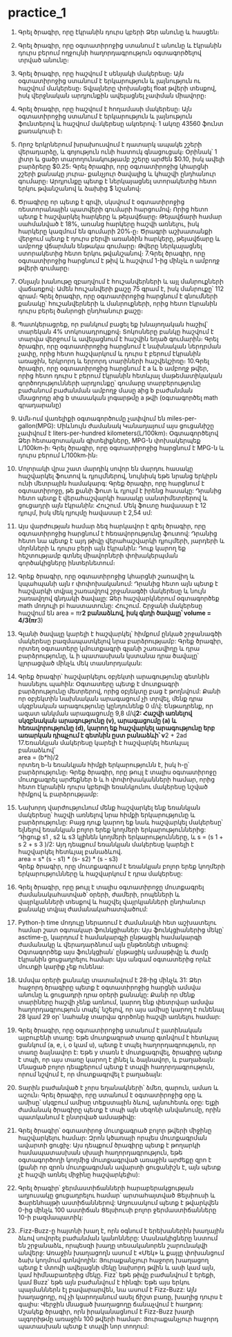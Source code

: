 # practice_1
1. Գրել ծրագիր, որը էկրանին դուրս կբերի Ձեր անունը և հասցեն։
2. Գրել ծրագիր, որը օգտատիրոջից ստանում է անունը և էկրանին դուրս բերում ողջույնի հաղորդագրություն օգտագործելով տրված անունը։
3. Գրել ծրագիր, որը հաշվում է սենյակի մակերեսը։ Այն օգտատիրոջից ստանում է երկարություն և լայնություն ու հաշվում մակերեսը։ Տվյալները փոխանցել float թվերի տեսքով, իսկ վերջնական արդյունքին ավելացնել չափման միավորը։
4. Գրել ծրագիր, որը հաշվում է հողամասի մակերեսը։ Այն օգտատիրոջից ստանում է երկարություն և լայնություն ֆունտերով և հաշվում մակերեսը ակռերով։ 1 ակռը 43560 ֆունտ քառակուսի է։
5. Որոշ երկրներում խրախուսվում է դատարկ ապակե շշերի վերադարձը, և գոյություն ունի հատուկ գնացուցակ։ Օրինակ՝ 1 լիտր և ցածր տարողունակությամբ շշերը արժեն $0.10, իսկ ավելի բարձրերը  $0.25։ Գրել ծրագիր, որը օգտատիրոջից կհարցնի շշերի քանակը յուրա֊ քանչյուր ծավալից և կհաշվի ընդհանուր գումարը։ Արդյունքը պետք է ներկայացնել ստորակետից հետո երկու թվանշանով և ձախից $ նշանով։ 
6. Ծրագիրը որ պետք է գրվի, սկսվում է օգտատիրոջից ռեստորանային պատվերի գումարի հարցումով։ Որից հետո պետք է հաշվարկել հարկերը և թեյավճարը։ Թեյավճարի համար սահմանված է 18%, առանց հարկերը հաշվի առնելու, իսկ հարկերը կազմում են գումարի 20%֊ը։ Ծրագրի աշխատանքի վերջում պետք է դուրս բերվի առանձին հարկերը, թեյավճարը և ամբողջ վճարման ենթակա գումարը։ Թվերը ներկայացնել ստորակետից հետո երկու թվանշանով։
7.Գրել ծրագիր, որը օգտատիրոջից հարցնում է թիվ և հաշվում 1-ից մինչև n ամբողջ թվերի գումարը։
8. Օնլայն խանութը զբաղվում է հուշանվերների և այլ մանրուքների վաճառքով։ Ամեն հուշանվերի քաշը 75 գրամ է, իսկ մանրուքը՝ 112 գրամ։ Գրել ծրագիր, որը օգտատիրոջից հարցնում է գնումների քանակը՝ հուշանվերների և մանրուքների, որից հետո էկրանին դուրս բերել ծանրոցի ընդհանուր քաշը։
9. Պատկերացրեք, որ բանկում բացել եք խնայողական հաշիվ՝ տարեկան 4% տոկոսադրույքով։ Տոկոսները բանկը հաշվում է տարվա վերջում և ավելացնում է հաշվին եղած գումարին։ Գրել ծրագիր, որը օգտատիրոջից հարցնում է նախնական ներդրման չափը, որից հետո հաշվարկում և դուրս է բերում էկրանին առաջին, երկրորդ և երրորդ տարիների հաշվեկշիռը։
10.Գրել ծրագիր, որը օգտատիրոջից հարցնում է a և b ամբողջ թվեր, որից հետո դուրս է բերում էկրանին հետևյալ մաթեմատիկական գործողությունների արդյունքը՝
գումարը
տարբերությունը
բաժանում
բաժանման ամբողջ մասը aից b
բաժանման մնացորդը aից b
տասական լոգարթմը a թվի (օգտագործել math գրադարանը)

11. Ամն֊ում վառելիքի օգտագործումը չափվում են miles-per-gallon(MPG): Միևնույն ժամանակ Կանադայում այս ցուցանիշը չափվում է liters-per-hundred kilometers(L/100km)։ Օգտագործելով Ձեր հետազոտական գիտելիքները, MPG-ն փոխակերպեք L/100km֊ի։ Գրել ծրագիր, որը օգտատիրոջից հարցնում է MPG-ն և դուրս բերում L/100km֊ին։
12.  Մոլորակի վրա շատ մարդիկ սովոր են մարդու հասակը հաշվարկել ֆուտով և դյույմներով, նույնիսկ եթե նրանց երկիրն ունի մետրային համակարգ: Գրեք ծրագիր, որը հարցնում է օգտատիրոջը, թե քանի ֆուտ և դյույմ է իրենց հասակը: Դրանից հետո պետք է վերահաշվարկի հասակը սանտիմետրերով և ցուցադրի այն էկրանին:                    Հուշում. Մեկ ֆուտը հավասար է 12 դյույմ, իսկ մեկ դյույմը հավասար է 2,54 սմ:
13.  Այս վարժության համար ձեզ հարկավոր է գրել ծրագիր, որը օգտատիրոջից հարցնում է հեռավորությունը ֆուտով: Դրանից հետո նա պետք է այդ թիվը վերահաշվարկի դյույմերի, յարդերի և մղոնների և դուրս բերի այն էկրանին: Դուք կարող եք հեշտությամբ գտնել միավորների փոխակերպման գործակիցները ինտերնետում։
14.  Գրեք ծրագիր, որը օգտատիրոջից կհարցնի շառավիղ և կպահպանի այն r փոփոխականում: Դրանից հետո այն պետք է հաշվարկի տվյալ շառավղով շրջանագծի մակերեսը և նույն շառավղով գնդակի ծավալը: Ձեր հաշվարկներում օգտագործեք math մոդուլի pi հաստատունը: Հուշում. Շրջանի մակերեսը հաշվում են area = πr**2 բանաձևով, իսկ գնդի ծավալը՝ volume = 4/3(πr**3)
15.  Գլանի ծավալը կարելի է հաշվարկել՝ հիմքում ընկած շրջանագծի մակերեսը բազմապատկելով նրա բարձրությամբ: Գրեք ծրագիր, որտեղ օգտատերը կմուտքագրի գլանի շառավիղը և դրա բարձրությունը, և ի պատասխան կստանա դրա ծավալը՝ կլորացված մինչև մեկ տասնորդական:
16.  Գրեք ծրագիր՝ հաշվարկելու օբյեկտի արագությունը գետնին հասնելու պահին: Օգտատերը պետք է մուտքագրի բարձրությունը մետրերով, որից օբյեկտը բաց է թողնվում: Քանի որ օբյեկտին նախնական արագացում չի տրվել, մենք դրա սկզբնական արագությունը կընդունենք 0 մ/վ: Ենթադրենք, որ ազատ անկման արագացումը 9,8 մ/վ**2: Հաշվի առնելով սկզբնական արագությունը (v), արագացումը (a) և հեռավորությունը (d), կարող եք հաշվարկել արագությունը երբ առարկան դիպչում է գետնին ըստ բանաձևի՝       v**2 + 2ad
17.Եռանկյան մակերեսը կարելի է հաշվարկել հետևյալ բանաձևով՝   
area = (b*h)/2                                                                                                       
որտեղ b-ն եռանկյան հիմքի երկարությունն է, իսկ h-ը՝ բարձրությունը։       Գրեք ծրագիր, որը թույլ է տալիս օգտատիրոջը մուտքագրել արժեքներ b և h փոփոխականների համար, որից հետո էկրանին դուրս կբերվի եռանկյունու մակերեսը նշված հիմքով և բարձրությամբ:
18. Նախորդ վարժությունում մենք հաշվարկել ենք եռանկյան մակերեսը՝ հաշվի առնելով նրա հիմքի երկարությունը և բարձրությունը: Բայց դուք կարող եք նաև հաշվարկել մակերեսը՝ ելնելով եռանկյան բոլոր երեք կողմերի երկարություններից: Դիցուք s1 , s2 և s3 կլինեն կողմերի երկարությունները, և s = (s 1 + s 2 + s 3 )/2: Այդ դեպքում եռանկյան մակերեսը կարելի է հաշվարկել հետևյալ բանաձևով.           
                   area = s* (s - s1) * (s- s2) * (s - s3)        
 Գրեք ծրագիր, որը մուտքագրում է եռանկյան բոլոր երեք կողմերի երկարությունները և հաշվարկում է դրա մակերեսը:
19. Գրել ծրագիր, որը թույլ է տալիս օգտատիրոջը մուտքագրել ժամանակահատված՝ օրերի, ժամերի, րոպեների և վայրկյանների տեսքով և հաշվել վայրկյանների ընդհանուր քանակը տվյալ ժամանակահատվածում:
20. Python-ի time մոդուլը ներառում է ժամանակի հետ աշխատելու համար շատ օգտակար ֆունկցիաներ: Այս ֆունկցիաներից մեկը՝ asctime-ը, կարդում է համակարգչի ընթացիկ համակարգի ժամանակը և վերադարձնում այն ​​ընթեռնելի տեսքով: Օգտագործեք այս ֆունկցիան՝ ընթացիկ ամսաթիվը և ժամը էկրանին ցուցադրելու համար: Այս անգամ օգտատերից որևէ մուտքի կարիք չեք ունենա:
21. Ամսվա օրերի քանակը տատանվում է 28-ից մինչև 31: Ձեր հաջորդ ծրագիրը պետք է օգտատիրոջից հարցնի ամսվա անունը և ցուցադրի դրա օրերի քանակը: Քանի որ մենք տարիները հաշվի չենք առնում, կարող ենք փետրվար ամսվա հաղորդագրություն տպել՝ նշելով, որ այս ամիսը կարող է ունենալ 28 կամ 29 օր՝ նահանջ տարվա գործոնը հաշվի առնելու համար:
22. Գրել ծրագիր, որը օգտատիրոջից ստանում է լատինական այբուբենի տառը: Եթե ​​մուտքագրած տառը գտնվում է հետևյալ ցանկում (a, e, i, o կամ u), պետք է տպել հաղորդագրություն, որ տառը ձայնավոր է: Եթե ​​y տառն է մուտքագրվել, ծրագիրը պետք է տպի, որ այս տառը կարող է լինել և ձայնավոր, և բաղաձայն: Մնացած բոլոր դեպքերում պետք է տպվի հաղորդագրություն, որում նշվում է, որ մուտքագրվել է բաղաձայն:
23.  Տարին բաժանված է չորս եղանակների՝ ձմեռ, գարուն, ամառ և աշուն։ Գրել ծրագիր, որը ստանում է օգտատիրոջից օրը և ամիսը՝ սկզբում ամիսը տեքստային ձևով, այնուհետև օրը: Ելքի ժամանակ ծրագիրը պետք է տպի ​​այն սեզոնի անվանումը, որին պատկանում է ընտրված ամսաթիվը:
24. Գրել ծրագիր՝ օգտատիրոջ մուտքագրած բոլոր թվերի միջինը հաշվարկելու համար: Զրոն կծառայի որպես մուտքագրման ավարտի ցուցիչ: Այս դեպքում ծրագիրը պետք է թողարկի համապատասխան սխալի հաղորդագրություն, եթե օգտագործողի կողմից մուտքագրված առաջին արժեքը զրո է (քանի որ զրոն մուտքագրման ավարտի ցուցանիշն է, այն պետք չէ հաշվի առնել միջինը հաշվարկելիս):
25. Գրել ծրագիր՝ ջերմաստիճանների հարաբերակցության աղյուսակը ցուցադրելու համար՝ արտահայտված Ցելսիուսի և Ֆարենհայթի աստիճաններով: Աղյուսակում պետք է թվարկվեն 0-ից մինչև 100 աստիճան Ցելսիուսի բոլոր ջերմաստիճանները 10-ի բազմապատիկ:
26. .Fizz-Buzz-ը հայտնի խաղ է, որն օգնում է երեխաներին խաղային ձևով սովորել բաժանման կանոնները: Մասնակիցները նստում են շրջանաձև, որպեսզի խաղը տեսականորեն շարունակվի անվերջ: Առաջին խաղացողն ասում է «Մեկ» և քայլը փոխանցում ձախ կողմում գտնվողին: Յուրաքանչյուր հաջորդ խաղացող պետք է մտովի ավելացնի մեկը նախորդ թվին և ասի կամ այն, կամ հիմնաբառերից մեկը. Fizz՝ եթե թիվը բաժանվում է երեքի, կամ Buzz՝ եթե այն բաժանվում է հինգի: Եթե ​​այս երկու պայմաններն էլ բավարարվեն, նա ասում է Fizz-Buzz: Այն խաղացողը, ով չի կարողանում ասել ճիշտ բառը, խաղից դուրս է գալիս: Վերջին մնացած խաղացողը ճանաչվում է հաղթող: Մշակեք ծրագիր, որն իրականացնում է Fizz-Buzz խաղի ալգորիթմը առաջին 100 թվերի համար: Յուրաքանչյուր հաջորդ պատասխան պետք է տպվի նոր տողում:
